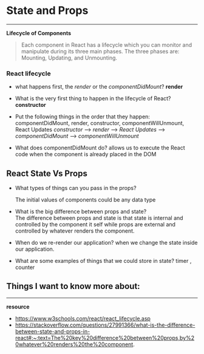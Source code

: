 # State and Props
---
**Lifecycle of Components**
> Each component in React has a lifecycle which you can monitor and manipulate during its three main phases. The three phases are: Mounting, Updating, and Unmounting.
### React lifecycle
* what happens first, the _render_ or the _componentDidMount_?
  **render**


* What is the very first thing to happen in the lifecycle of React?
**constructor**
* Put the following things in the order that they happen: componentDidMount, render, constructor, componentWillUnmount, React Updates
_constructor_ --> _render_ --> _React Updates_  --> _componentDidMount_ -->  _componentWillUnmount_
* What does componentDidMount do? 
   allows us to execute the React code when the component is already placed in the DOM 
## React State Vs Props
* What types of things can you pass in the props?

  The initial values of components could be any data type

* What is the big difference between props and state?  
  The  difference between props and state is that state is internal and controlled by the component it self while props are external and controlled by whatever renders the component.
* When do we re-render our application?
when we change the state inside our application.
* What are some examples of things that we could store in state?
timer , counter
## Things I want to know more about:

---










**resource**
- https://www.w3schools.com/react/react_lifecycle.asp
- https://stackoverflow.com/questions/27991366/what-is-the-difference-between-state-and-props-in-react#:~:text=The%20key%20difference%20between%20props,by%20whatever%20renders%20the%20component.

